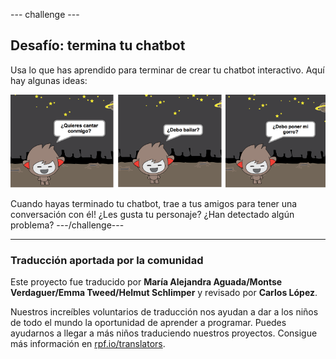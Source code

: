 --- challenge ---

## Desafío: termina tu chatbot

Usa lo que has aprendido para terminar de crear tu chatbot interactivo. Aquí hay algunas ideas:

![Ideas de ChatBot](images/chatbot-ideas.png)

Cuando hayas terminado tu chatbot, trae a tus amigos para tener una conversación con él! ¿Les gusta tu personaje? ¿Han detectado algún problema? ---/challenge---
***
### Traducción aportada por la comunidad 

Este proyecto fue traducido por **María Alejandra Aguada/Montse Verdaguer/Emma Tweed/Helmut Schlimper** y revisado por **Carlos López**. 

Nuestros increíbles voluntarios de traducción nos ayudan a dar a los niños de todo el mundo la oportunidad de aprender a programar. Puedes ayudarnos a llegar a más niños traduciendo nuestros proyectos. Consigue más información en [rpf.io/translators](https://rpf.io/translators).
